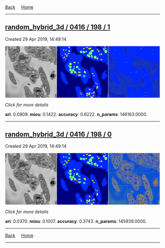 
[Back](..)&nbsp;&nbsp;&nbsp;&nbsp;&nbsp;[Home](https://leapmanlab.github.io/snapshots)

---

<div class="summary"><a href="1"><h2>random_hybrid_3d / 0416 / 198 / 1</h2></a><p>Created 29 Apr 2019, 14:49:14
</p><a href="1"><img src="1/media/summary.png" align="center"></a><p>
<i>Click for more details</i>
</p></div>

**ari**: 0.0909. **miou**: 0.1422. **accuracy**: 0.6222. **n_params**: 146163.0000. 

---

<div class="summary"><a href="0"><h2>random_hybrid_3d / 0416 / 198 / 0</h2></a><p>Created 29 Apr 2019, 14:49:14
</p><a href="0"><img src="0/media/summary.png" align="center"></a><p>
<i>Click for more details</i>
</p></div>

**ari**: 0.0370. **miou**: 0.1007. **accuracy**: 0.3743. **n_params**: 145939.0000. 

---

[Back](..)&nbsp;&nbsp;&nbsp;&nbsp;&nbsp;[Home](https://leapmanlab.github.io/snapshots)

---